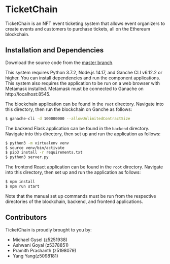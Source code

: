 # TicketChain

TicketChain is an NFT event ticketing system that allows event organizers to create events and customers to purchase tickets, all on the Ethereum blockchain.

## Installation and Dependencies
Download the source code from the [master branch](https://github.com/mgysel/comp6452-nft).

This system requires Python 3.7.2, Node.js 14.17, and Ganche CLI v6.12.2 or higher. You can install dependencies and run the component applications. 
This system also requires the application to be run on a web browser with Metamask installed. Metamask must be connected to Ganache on http://localhost:8545.

The blockchain application can be found in the `root` directory. Navigate into this directory, then run the blockchain on Ganche as follows:
```sh
$ ganache-cli -d 100000000 --allowUnlimitedContractSize
```

The backend Flask application can be found in the `backend` directory. Navigate into this directory, then set up and run the application as follows:
```sh
$ python3 -m virtualenv venv
$ source venv/bin/activate
$ pip3 install -r requirements.txt
$ python3 server.py
```

The frontend React application can be found in the `root` directory. Navigate into this directory, then set up and run the application as follows:
```sh
$ npm install
$ npm run start
```

Note that the manual set up commands must be run from the respective directories of the blockchain, backend, and frontend applications.

## Contributors
TicketChain is proudly brought to you by:

* Michael Gysel (z5251938)
* Ashwani Goyal (z5378851)
* Pramith Prashanth (z5198079)
* Yang Yang(z5098181)


